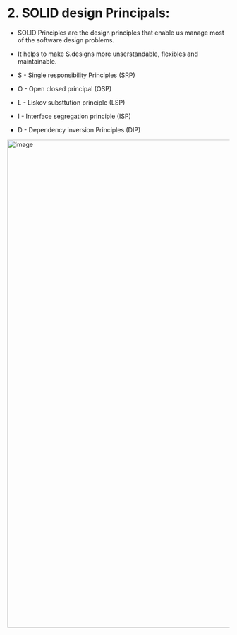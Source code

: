 # 2. SOLID design Principals:

 * SOLID Principles are the design principles that enable us manage most of the software design problems.
 * It helps to make S.designs more unserstandable, flexibles and maintainable.
 
 * S - Single responsibility Principles (SRP)
 * O - Open closed principal (OSP)
 * L - Liskov substtution principle (LSP)
 * I - Interface segregation principle (ISP)
 * D - Dependency inversion Principles (DIP)
 
 <img width="1104" alt="image" src="https://user-images.githubusercontent.com/35987583/181744442-b2e2480f-3d47-4cec-89b0-7ed3bffd786c.png">
 
